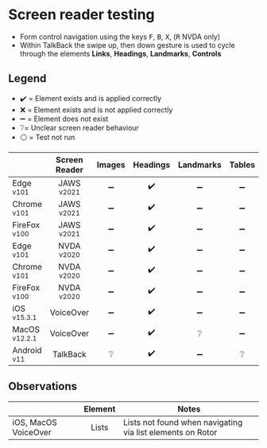 # Screen reader testing
- Form control navigation using the keys <kbd>F</kbd>, <kbd>B</kbd>, <kbd>X</kbd>, (<kbd>R</kbd> NVDA only)
- Within TalkBack the swipe up, then down gesture is used to cycle through the elements **Links**, **Headings**, **Landmarks**, **Controls**

## Legend
- :heavy_check_mark: = Element exists and is applied correctly
- :x: = Element exists and is not applied correctly
- :heavy_minus_sign: = Element does not exist
- :grey_question:= Unclear screen reader behaviour
- :white_circle: = Test not run

|   |Screen Reader   | Images | Headings  |Landmarks   |Tables   | Lists |Links |Form Controls |
|---|:-:|:-:|:-:|:-:|:-:|:-:|:-:|:-:|
| Edge <sup>v101</sup> 		| JAWS <sup>v2021</sup> 	| :heavy_minus_sign:  | :heavy_check_mark:  | :heavy_minus_sign:  | :heavy_minus_sign:  | :heavy_check_mark:   | :heavy_check_mark:  | :heavy_check_mark:  |
| Chrome <sup>v101</sup> 	| JAWS <sup>v2021</sup>  	| :heavy_minus_sign:  |:heavy_check_mark:  | :heavy_minus_sign:  | :heavy_minus_sign:  | :heavy_check_mark:   | :heavy_check_mark:  | :heavy_check_mark:  |
| FireFox <sup>v100</sup> 	| JAWS <sup>v2021</sup>   	| :heavy_minus_sign:  | :heavy_check_mark:  | :heavy_minus_sign:  | :heavy_minus_sign:  | :heavy_check_mark:   | :heavy_check_mark:  | :heavy_check_mark:  |
| Edge <sup>v101</sup> 		| NVDA <sup>v2020</sup> 	| :heavy_minus_sign: | :heavy_check_mark:  | :heavy_minus_sign:  | :heavy_minus_sign:  | :heavy_check_mark:  | :heavy_check_mark:  | :heavy_check_mark:  |
| Chrome <sup>v101</sup> 	| NVDA <sup>v2020</sup>  	| :heavy_minus_sign:  | :heavy_check_mark:  | :heavy_minus_sign: | :heavy_minus_sign:  | :heavy_check_mark:   | :heavy_check_mark:   | :heavy_check_mark:  |
| FireFox <sup>v100</sup> 	| NVDA <sup>v2020</sup>   	| :heavy_minus_sign:  | :heavy_check_mark:  | :heavy_minus_sign:  | :heavy_minus_sign:   | :heavy_check_mark:   | :heavy_check_mark:   |:heavy_check_mark:  |
| iOS <sup>v15.3.1</sup> 	| VoiceOver 				| :heavy_minus_sign:  | :heavy_check_mark:  | :heavy_minus_sign:  | :heavy_minus_sign:  | :grey_question: | :heavy_check_mark:  | :heavy_check_mark:   |
| MacOS <sup>v12.2.1</sup> 	| VoiceOver  				|:heavy_minus_sign:  | :heavy_check_mark:  | :grey_question:  | :heavy_minus_sign: | :grey_question:   | :heavy_check_mark:  | :heavy_check_mark:  |
| Android <sup>v11</sup> 	| TalkBack 					| :grey_question:  | :heavy_check_mark:  | :heavy_minus_sign: | :grey_question:  | :grey_question:  |:heavy_check_mark:  | :heavy_check_mark:  |

## Observations
|  | Element  | Notes |
|---|:-:|---|
iOS, MacOS VoiceOver | Lists | Lists not found when navigating via list elements on Rotor |

